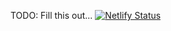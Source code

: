 TODO: Fill this out...
[![Netlify Status](https://api.netlify.com/api/v1/badges/60daffa3-8ff6-40f1-ae2b-dd899ac8c2f1/deploy-status)](https://app.netlify.com/sites/jpasholk-blog-test/deploys)